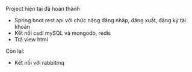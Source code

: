 Project hiện tại đã hoàn thành
- Spring boot rest api với chức năng đăng nhập, đăng xuất, đăng ký tài khoản
- Kết nối csdl mySQL và mongodb, redis
- Trả view html

Còn lại:
- Kết nối với rabbitmq

